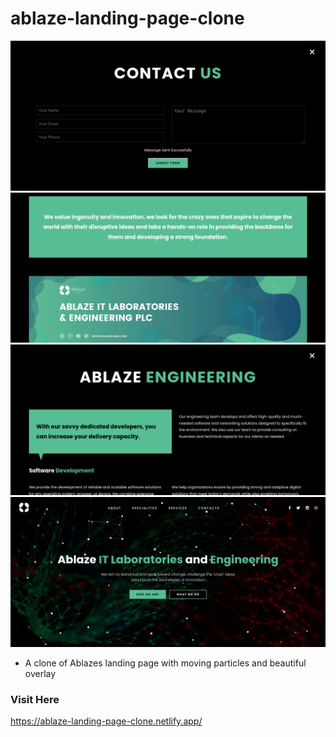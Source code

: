 # ablaze-landing-page-clone

![alt text](<Screenshot 2024-05-23 at 20-34-22 Ablaze labs Building the Africa ecosystem.png>) ![alt text](<Screenshot 2024-05-23 at 20-34-05 Ablaze labs Building the Africa ecosystem.png>) ![alt text](<Screenshot 2024-05-23 at 20-33-52 Ablaze labs Building the Africa ecosystem.png>) ![alt text](<Screenshot 2024-05-23 at 20-33-35 Ablaze labs Building the Africa ecosystem.png>)

- A clone of Ablazes landing page with moving particles and beautiful overlay

### Visit Here

https://ablaze-landing-page-clone.netlify.app/
